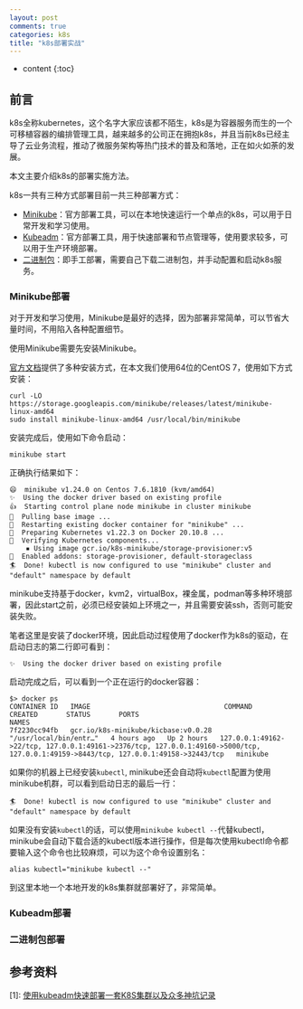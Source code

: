 ```yaml
---
layout: post
comments: true
categories: k8s
title: "k8s部署实战"
---
```


* content
{:toc}

## 前言

k8s全称kubernetes，这个名字大家应该都不陌生，k8s是为容器服务而生的一个可移植容器的编排管理工具，越来越多的公司正在拥抱k8s，并且当前k8s已经主导了云业务流程，推动了微服务架构等热门技术的普及和落地，正在如火如荼的发展。

本文主要介绍k8s的部署实施方法。

k8s一共有三种方式部署目前一共三种部署方式：

* [Minikube][minikube]：官方部署工具，可以在本地快速运行一个单点的k8s，可以用于日常开发和学习使用。
* [Kubeadm][kubeadm]：官方部署工具，用于快速部署和节点管理等，使用要求较多，可以用于生产环境部署。
* [二进制包](https://github.com/kubernetes/kubernetes/releases)：即手工部署，需要自己下载二进制包，并手动配置和启动k8s服务。

### Minikube部署

对于开发和学习使用，Minikube是最好的选择，因为部署非常简单，可以节省大量时间，不用陷入各种配置细节。

使用Minikube需要先安装Minikube。

[官方文档][minikube]提供了多种安装方式，在本文我们使用64位的CentOS 7，使用如下方式安装：

```
curl -LO https://storage.googleapis.com/minikube/releases/latest/minikube-linux-amd64
sudo install minikube-linux-amd64 /usr/local/bin/minikube
```

安装完成后，使用如下命令启动：

```
minikube start
```

正确执行结果如下：

```
😄  minikube v1.24.0 on Centos 7.6.1810 (kvm/amd64)
✨  Using the docker driver based on existing profile
👍  Starting control plane node minikube in cluster minikube
🚜  Pulling base image ...
🔄  Restarting existing docker container for "minikube" ...
🐳  Preparing Kubernetes v1.22.3 on Docker 20.10.8 ...
🔎  Verifying Kubernetes components...
    ▪ Using image gcr.io/k8s-minikube/storage-provisioner:v5
🌟  Enabled addons: storage-provisioner, default-storageclass
🏄  Done! kubectl is now configured to use "minikube" cluster and "default" namespace by default
```

minikube支持基于docker，kvm2，virtualBox，裸金属，podman等多种环境部署，因此start之前，必须已经安装如上环境之一，并且需要安装ssh，否则可能安装失败。

笔者这里是安装了docker环境，因此启动过程使用了docker作为k8s的驱动，在启动日志的第二行即可看到：

```
✨  Using the docker driver based on existing profile
```

启动完成之后，可以看到一个正在运行的docker容器：

```
$> docker ps
CONTAINER ID   IMAGE                                 COMMAND                  CREATED       STATUS       PORTS                                                                                                                                  NAMES
7f2230cc94fb   gcr.io/k8s-minikube/kicbase:v0.0.28   "/usr/local/bin/entr…"   4 hours ago   Up 2 hours   127.0.0.1:49162->22/tcp, 127.0.0.1:49161->2376/tcp, 127.0.0.1:49160->5000/tcp, 127.0.0.1:49159->8443/tcp, 127.0.0.1:49158->32443/tcp   minikube
```

如果你的机器上已经安装`kubectl`, minikube还会自动将`kubectl`配置为使用minikube机群，可以看到启动日志的最后一行：

```
🏄  Done! kubectl is now configured to use "minikube" cluster and "default" namespace by default
```

如果没有安装`kubectl`的话，可以使用`minikube kubectl --`代替kubectl，minikube会自动下载合适的kubectl版本进行操作，但是每次使用kubectl命令都要输入这个命令也比较麻烦，可以为这个命令设置别名：

```
alias kubectl="minikube kubectl --"
```

到这里本地一个本地开发的k8s集群就部署好了，非常简单。

### Kubeadm部署

### 二进制包部署

## 参考资料

\[1\]: [使用kubeadm快速部署一套K8S集群以及众多神坑记录](https://www.cnblogs.com/wanlige/p/14954621.html)

[minikube]: https://minikube.sigs.k8s.io/docs/start/
[kubeadm]: https://kubernetes.io/docs/reference/setup-tools/kubeadm/kubeadm/